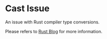 # Cast Issue

An issue with Rust compiler type conversions.

Please refers to [Rust Blog](https://blog.rust-lang.org/2020/07/16/Rust-1.45.0.html) for more information.

